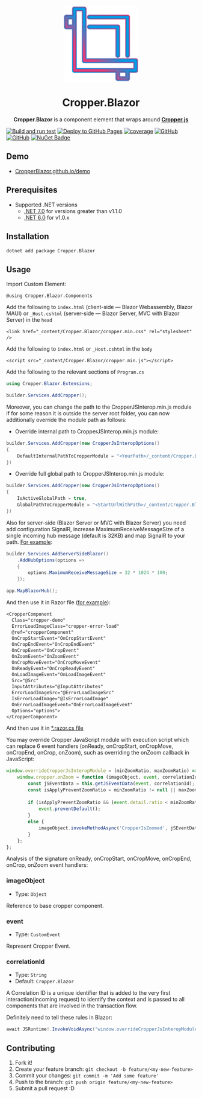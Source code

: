 <p align="center">
  <a href="https://CropperBlazor.github.io/">
    <img src="content/cropperblazor.png?raw=true" align="center" alt="Cropper.Blazor" width="200 px">
  </a>
  <h1 align="center">
    Cropper.Blazor
  </h1>
  <p align="center">
    <b>Cropper.Blazor</b>  is a component element that wraps around <a href="https://github.com/fengyuanchen/cropperjs"><b>Cropper.js</b></a>
  </p>
</p>

[![Build and run test](https://github.com/CropperBlazor/Cropper.Blazor/actions/workflows/ci.yml/badge.svg?event=push)](https://github.com/CropperBlazor/Cropper.Blazor/actions/workflows/ci.yml)
[![Deploy to GitHub Pages](https://github.com/CropperBlazor/Cropper.Blazor/actions/workflows/cd.yml/badge.svg?event=push)](https://github.com/CropperBlazor/Cropper.Blazor/actions/workflows/cd.yml)
[![coverage](https://codecov.io/github/CropperBlazor/Cropper.Blazor/branch/dev/graph/badge.svg?token=39M66DO85T)](https://codecov.io/github/CropperBlazor/Cropper.Blazor)
[![GitHub](https://img.shields.io/github/license/CropperBlazor/Cropper.Blazor?color=ff5c9b)](https://github.com/CropperBlazor/Cropper.Blazor/blob/dev/LICENSE)
[![GitHub](https://img.shields.io/github/last-commit/CropperBlazor/Cropper.Blazor?color=009DEA)](https://github.com/CropperBlazor/Cropper.Blazor)
[![NuGet Badge](https://buildstats.info/nuget/Cropper.Blazor)](https://www.nuget.org/packages/Cropper.Blazor/)

## Demo
- [CropperBlazor.github.io/demo](https://CropperBlazor.github.io/demo)

## Prerequisites
- Supported .NET versions
  - [.NET 7.0](https://dotnet.microsoft.com/download/dotnet/7.0) for versions greater than v1.1.0
  - [.NET 6.0](https://dotnet.microsoft.com/download/dotnet/6.0) for v1.0.x

## Installation

```
dotnet add package Cropper.Blazor
```

## Usage

Import Custom Element:

```razor
@using Cropper.Blazor.Components
```


Add the following to `index.html` (client-side — Blazor Webassembly, Blazor MAUI) or `_Host.cshtml` (server-side — Blazor Server, MVC with Blazor Server) in the `head`
```razor
<link href="_content/Cropper.Blazor/cropper.min.css" rel="stylesheet" />
```

Add the following to `index.html` or `_Host.cshtml` in the `body`
```razor
<script src="_content/Cropper.Blazor/cropper.min.js"></script>
```


Add the following to the relevant sections of `Program.cs`
```c#
using Cropper.Blazor.Extensions;
```
```c#
builder.Services.AddCropper();
```

Moreover, you can change the path to the CropperJSInterop.min.js module if for some reason it is outside the server root folder, you can now additionally override the module path as follows:
- Override internal path to CropperJSInterop.min.js module:
```c#
builder.Services.AddCropper(new CropperJsInteropOptions()
{
    DefaultInternalPathToCropperModule = "<YourPath>/_content/Cropper.Blazor/cropperJsInterop.min.js"
})
```
- Override full global path to CropperJSInterop.min.js module:
```c#
builder.Services.AddCropper(new CropperJsInteropOptions()
{
    IsActiveGlobalPath = true,
    GlobalPathToCropperModule = "<StartUrlWithPath>/_content/Cropper.Blazor/cropperJsInterop.min.js"
})
```

Also for server-side (Blazor Server or MVC with Blazor Server) you need add configuration SignalR, increase MaximumReceiveMessageSize of a single incoming hub message (default is 32KB) and map SignalR to your path. [For example](https://github.com/CropperBlazor/Cropper.Blazor/blob/dev/examples/Cropper.Blazor.Server.Net7/Program.cs):
```c#
builder.Services.AddServerSideBlazor()
    .AddHubOptions(options =>
    {
        options.MaximumReceiveMessageSize = 32 * 1024 * 100;
    });
```
```c#
app.MapBlazorHub();
```


And then use it in Razor file ([for example](https://github.com/CropperBlazor/Cropper.Blazor/blob/dev/src/Cropper.Blazor/Client/Pages/CropperDemo.razor)):

```razor
<CropperComponent
  Class="cropper-demo"
  ErrorLoadImageClass="cropper-error-load"
  @ref="cropperComponent"
  OnCropStartEvent="OnCropStartEvent"
  OnCropEndEvent="OnCropEndEvent"
  OnCropEvent="OnCropEvent"
  OnZoomEvent="OnZoomEvent"
  OnCropMoveEvent="OnCropMoveEvent"
  OnReadyEvent="OnCropReadyEvent"
  OnLoadImageEvent="OnLoadImageEvent"
  Src="@Src"
  InputAttributes="@InputAttributes"
  ErrorLoadImageSrc="@ErrorLoadImageSrc"
  IsErrorLoadImage="@IsErrorLoadImage"
  OnErrorLoadImageEvent="OnErrorLoadImageEvent"
  Options="options">
</CropperComponent>
```

And then use it in [*.razor.cs file](https://github.com/CropperBlazor/Cropper.Blazor/blob/dev/src/Cropper.Blazor/Client/Pages/CropperDemo.razor.cs)

You may override Cropper JavaScript module with execution script which can replace 6 event handlers (onReady, onCropStart, onCropMove, onCropEnd, onCrop, onZoom), such as overriding the onZoom callback in JavaScript:
```js
window.overrideCropperJsInteropModule = (minZoomRatio, maxZoomRatio) => {
    window.cropper.onZoom = function (imageObject, event, correlationId) {
        const jSEventData = this.getJSEventData(event, correlationId);
        const isApplyPreventZoomRatio = minZoomRatio != null || maxZoomRatio != null;

        if (isApplyPreventZoomRatio && (event.detail.ratio < minZoomRatio || event.detail.ratio > maxZoomRatio)) {
            event.preventDefault();
        }
        else {
            imageObject.invokeMethodAsync('CropperIsZoomed', jSEventData);
        }
    };
};
```

Analysis of the signature onReady, onCropStart, onCropMove, onCropEnd, onCrop, onZoom event handlers:
### imageObject

- Type: `Object`

Reference to base cropper component.

### event

- Type: `CustomEvent`

Represent Cropper Event.

### correlationId

- Type: `String`
- Default: `Cropper.Blazor`

A Correlation ID is a unique identifier that is added to the very first interaction(incoming request)
to identify the context and is passed to all components that are involved in the transaction flow.

Definitely need to tell these rules in Blazor:
```c#
await JSRuntime!.InvokeVoidAsync("window.overrideCropperJsInteropModule", MinZoomRatio, MaxZoomRatio);
```

## Contributing

1. Fork it!
2. Create your feature branch: `git checkout -b feature/<my-new-feature>`
3. Commit your changes: `git commit -m 'Add some feature'`
4. Push to the branch: `git push origin feature/<my-new-feature>`
5. Submit a pull request :D
